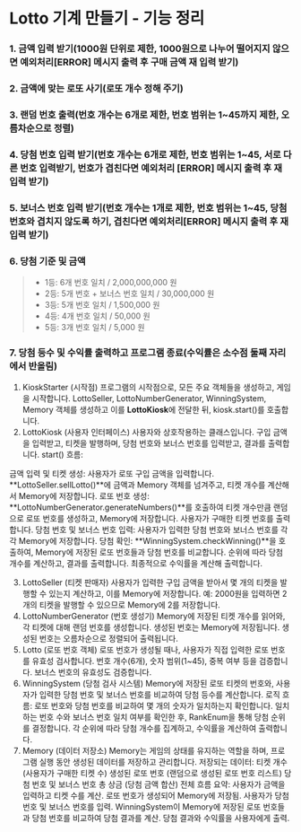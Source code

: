 # Lotto 기계 만들기 - 기능 정리

### 1. 금액 입력 받기(1000원 단위로 제한, 1000원으로 나누어 떨어지지 않으면 예외처리[ERROR] 메시지 출력 후 구매 금액 재 입력 받기)

### 2. 금액에 맞는 로또 사기(로또 개수 정해 주기)

### 3. 랜덤 번호 출력(번호 개수는 6개로 제한, 번호 범위는 1~45까지 제한, 오름차순으로 정렬)

### 4. 당첨 번호 입력 받기(번호 개수는 6개로 제한, 번호 범위는 1~45, 서로 다른 번호 입력받기, 번호가 겹친다면 예외처리 [ERROR] 메시지 출력 후 재 입력 받기)

### 5. 보너스 번호 입력 받기(번호 개수는 1개로 제한, 번호 범위는 1~45, 당첨 번호와 겹치지 않도록 하기, 겹친다면 예외처리[ERROR] 메시지 출력 후 재 입력 받기)

### 6. 당첨 기준 및 금액

> * 1등: 6개 번호 일치 / 2,000,000,000 원
>* 2등: 5개 번호 + 보너스 번호 일치 / 30,000,000 원
>* 3등: 5개 번호 일치 / 1,500,000 원
>* 4등: 4개 번호 일치 / 50,000 원
>* 5등: 3개 번호 일치 / 5,000 원

### 7. 당첨 등수 및 수익률 출력하고 프로그램 종료(수익률은 소수점 둘째 자리에서 반올림)

1. KioskStarter (시작점)
   프로그램의 시작점으로, 모든 주요 객체들을 생성하고, 게임을 시작합니다.
   LottoSeller, LottoNumberGenerator, WinningSystem, Memory 객체를 생성하고 이를 **LottoKiosk**에 전달한 뒤, kiosk.start()를 호출합니다.
2. LottoKiosk (사용자 인터페이스)
   사용자와 상호작용하는 클래스입니다.
   구입 금액을 입력받고, 티켓을 발행하며, 당첨 번호와 보너스 번호를 입력받고, 결과를 출력합니다.
   start() 흐름:

금액 입력 및 티켓 생성:
사용자가 로또 구입 금액을 입력합니다.
**LottoSeller.sellLotto()**에 금액과 Memory 객체를 넘겨주고, 티켓 개수를 계산해서 Memory에 저장합니다.
로또 번호 생성:
**LottoNumberGenerator.generateNumbers()**를 호출하여 티켓 개수만큼 랜덤으로 로또 번호를 생성하고, Memory에 저장합니다.
사용자가 구매한 티켓 번호를 출력합니다.
당첨 번호 및 보너스 번호 입력:
사용자가 입력한 당첨 번호와 보너스 번호를 각각 Memory에 저장합니다.
당첨 확인:
**WinningSystem.checkWinning()**을 호출하여, Memory에 저장된 로또 번호들과 당첨 번호를 비교합니다.
순위에 따라 당첨 개수를 계산하고, 결과를 출력합니다.
최종적으로 수익률을 계산해 출력합니다.

3. LottoSeller (티켓 판매자)
   사용자가 입력한 구입 금액을 받아서 몇 개의 티켓을 발행할 수 있는지 계산하고, 이를 Memory에 저장합니다.
   예: 2000원을 입력하면 2개의 티켓을 발행할 수 있으므로 Memory에 2를 저장합니다.
4. LottoNumberGenerator (번호 생성기)
   Memory에 저장된 티켓 개수를 읽어와, 각 티켓에 대해 랜덤 번호를 생성합니다.
   생성된 번호는 Memory에 저장됩니다.
   생성된 번호는 오름차순으로 정렬되어 출력됩니다.
5. Lotto (로또 번호 객체)
   로또 번호가 생성될 때나, 사용자가 직접 입력한 로또 번호를 유효성 검사합니다.
   번호 개수(6개), 숫자 범위(1~45), 중복 여부 등을 검증합니다.
   보너스 번호의 유효성도 검증합니다.
6. WinningSystem (당첨 검사 시스템)
   Memory에 저장된 로또 티켓의 번호와, 사용자가 입력한 당첨 번호 및 보너스 번호를 비교하여 당첨 등수를 계산합니다.
   로직 흐름:
   로또 번호와 당첨 번호를 비교하여 몇 개의 숫자가 일치하는지 확인합니다.
   일치하는 번호 수와 보너스 번호 일치 여부를 확인한 후, RankEnum을 통해 당첨 순위를 결정합니다.
   각 순위에 따라 당첨 개수를 집계하고, 수익률을 계산하여 출력합니다.
7. Memory (데이터 저장소)
   Memory는 게임의 상태를 유지하는 역할을 하며, 프로그램 실행 동안 생성된 데이터를 저장하고 관리합니다.
   저장되는 데이터:
   티켓 개수 (사용자가 구매한 티켓 수)
   생성된 로또 번호 (랜덤으로 생성된 로또 번호 리스트)
   당첨 번호 및 보너스 번호
   총 상금 (당첨 금액 합산)
   전체 흐름 요약:
   사용자가 금액을 입력하고 티켓 수를 계산.
   로또 번호가 생성되어 Memory에 저장됨.
   사용자가 당첨 번호 및 보너스 번호를 입력.
   WinningSystem이 Memory에 저장된 로또 번호들과 당첨 번호를 비교하여 당첨 결과를 계산.
   당첨 결과와 수익률을 사용자에게 출력.